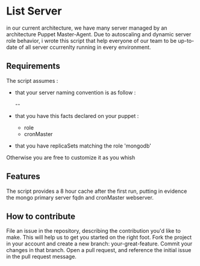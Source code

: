 List Server
======
in  our current architecture, we have many server managed by an architecture Puppet Master-Agent. 
Due to autoscaling and dynamic server role behavior, i wrote this script that help everyone of our team to be up-to-date of all server ccurrenlty running in every environment.

Requirements
---
The script assumes :

- that your server naming convention is as follow : 

    <environment>-<role>-<uniq-identifier-string>
- that you have this facts declared on your puppet : 

   - role
   - cronMaster

- that you have replicaSets matching the role 'mongodb'

Otherwise you are free to customize it as you whish

Features
---
The script provides a 8 hour cache after the first  run, putting in evidence the mongo primary server fqdn and cronMaster webserver.


How to contribute
---
File an issue in the repository, describing the contribution you'd like to make.
This will help us to get you started on the right foot.
Fork the project in your account and create a new branch: your-great-feature.
Commit your changes in that branch.
Open a pull request, and reference the initial issue in the pull request message.
